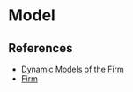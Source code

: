 # Model

## References

- [Dynamic Models of the Firm](https://link.springer.com/chapter/10.1007/978-3-030-73144-1_10)
- [Firm](https://github.com/csiglab/Produceologia/tree/main/docs/Modelling/firm)
